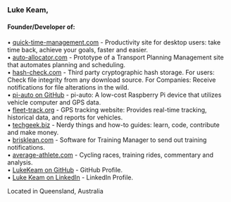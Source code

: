 ### Luke Keam,

#### Founder/Developer of:

•	[quick-time-management.com](https://quick-time-management.com) - Productivity site for desktop users: take time back, achieve your goals, faster and easier.  
•	[auto-allocator.com](https://auto-allocator.com) - Prototype of a Transport Planning Management site that automates planning and scheduling.  
•	[hash-check.com](https://hash-check.com) - Third party cryptographic hash storage. For users: Check file integrity from any download source. For Companies: Receive notifications for file alterations in the wild.  
•	[pi-auto on GitHub](https://github.com/LukeKeam/pi-auto) - pi-auto: A low-cost Raspberry Pi device that utilizes vehicle computer and GPS data.  
•	[fleet-track.org](https://fleet-track.org) - GPS tracking website: Provides real-time tracking, historical data, and reports for vehicles.  
•	[techgeek.biz](https://techgeek.biz) - Nerdy things and how-to guides: learn, code, contribute and make money.  
•	[brisklean.com](https://brisklean.com) - Software for Training Manager to send out training notifications.   
•	[average-athlete.com](https://average-athlete.com) - Cycling races, training rides, commentary and analysis.  
•	[LukeKeam on GitHub](https://github.com/LukeKeam) - GitHub Profile.  
•	[Luke Keam on LinkedIn](https://www.linkedin.com/in/luke-keam-b1760a9b/) - LinkedIn Profile.

Located in Queensland, Australia